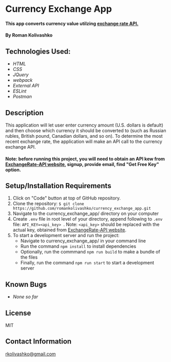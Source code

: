 # Currency Exchange App

#### This app converts currency value utilzing [exchange rate API.](https://www.exchangerate-api.com/)

#### By Roman Kolivashko

## Technologies Used:

* _HTML_
* _CSS_
* _JQuery_
* _webpack_
* _External API_
* _ESLint_
* _Postman_

## Description
This application will let user enter currency amount (U.S. dollars is default) and then choose which currency it should be converted to (such as Russian rubles, British pound, Canadian dollars, and so on). To determine the most recent exchange rate, the application will make an API call to the currency exchange API.

#### Note: before running this project, you will need to obtain an API kew from [ExchangeRate-API website](https://www.exchangerate-api.com/), signup, provide email, find "Get Free Key" option.

## Setup/Installation Requirements

1. Click on "Code" button at top of GitHub repository. 
2. Clone the repository: `$ git clone https://github.com/romankolivashko/currency_exchange_app.git`
3. Navigate to the currency_exchange_app/ directory on your computer
4. Create `.env` file in root level of your directory, append following to `.env` file: `API_KEY=<api_key> `. Note: `<api_key>` should be replaced with the actual key, obtained from [ExchangeRate-API website](https://www.exchangerate-api.com/).
5. To start a development server and run the project:
   * Navigate to currency_exchange_app/ in your command line
   * Run the command `npm install` to install dependencies
   * Optionally, run the commmand `npm run build` to make a bundle of the files
   * Finally, run the command `npm run start` to start a development server
 
## Known Bugs

* _None so far_

## License
MIT
## Contact Information
rkolivashko@gmail.com